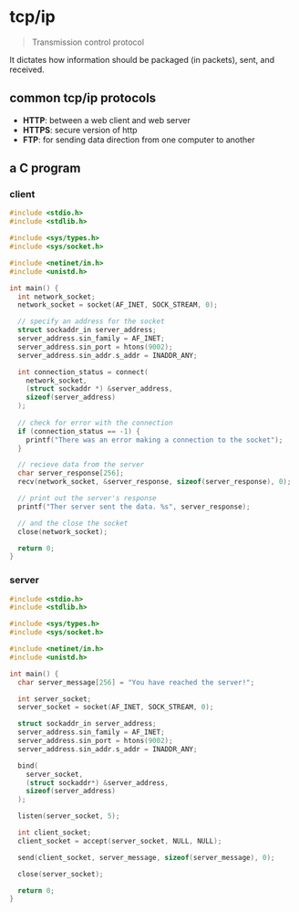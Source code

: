 # tcp/ip

> Transmission control protocol

It dictates how information should be packaged (in packets), sent, and received.

## common tcp/ip protocols

* **HTTP**: between a web client and web server
* **HTTPS**: secure version of http
* **FTP**: for sending data direction from one computer to another

## a C program

### client

```c
#include <stdio.h>
#include <stdlib.h>

#include <sys/types.h>
#include <sys/socket.h>

#include <netinet/in.h>
#include <unistd.h>

int main() {
  int network_socket;
  network_socket = socket(AF_INET, SOCK_STREAM, 0);

  // specify an address for the socket
  struct sockaddr_in server_address;
  server_address.sin_family = AF_INET;
  server_address.sin_port = htons(9002);
  server_address.sin_addr.s_addr = INADDR_ANY;

  int connection_status = connect(
    network_socket,
    (struct sockaddr *) &server_address,
    sizeof(server_address)
  );
  
  // check for error with the connection
  if (connection_status == -1) {
    printf("There was an error making a connection to the socket");
  }

  // recieve data from the server
  char server_response[256];
  recv(network_socket, &server_response, sizeof(server_response), 0);

  // print out the server's response
  printf("Ther server sent the data. %s", server_response);

  // and the close the socket
  close(network_socket);

  return 0;
}
```

### server

```c
#include <stdio.h>
#include <stdlib.h>

#include <sys/types.h>
#include <sys/socket.h>

#include <netinet/in.h>
#include <unistd.h>

int main() {
  char server_message[256] = "You have reached the server!";

  int server_socket;
  server_socket = socket(AF_INET, SOCK_STREAM, 0);

  struct sockaddr_in server_address;
  server_address.sin_family = AF_INET;
  server_address.sin_port = htons(9002);
  server_address.sin_addr.s_addr = INADDR_ANY;

  bind(
    server_socket,
    (struct sockaddr*) &server_address,
    sizeof(server_address)
  );

  listen(server_socket, 5);

  int client_socket;
  client_socket = accept(server_socket, NULL, NULL);

  send(client_socket, server_message, sizeof(server_message), 0);

  close(server_socket);

  return 0;
}
```
